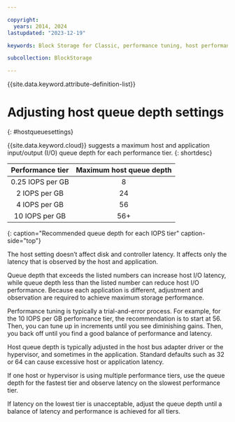 ```yaml
---

copyright:
  years: 2014, 2024
lastupdated: "2023-12-19"

keywords: Block Storage for Classic, performance tuning, host performance improvement,

subcollection: BlockStorage

---
```

{{site.data.keyword.attribute-definition-list}}

# Adjusting host queue depth settings
{: #hostqueuesettings}

{{site.data.keyword.cloud}} suggests a maximum host and application input/output (I/O) queue depth for each performance tier.
{: shortdesc}

| Performance tier | Maximum host queue depth |
|:------:|:------:|
| 0.25 IOPS per GB | 8 |
| 2 IOPS per GB | 24 |
| 4 IOPS per GB | 56 |
| 10 IOPS per GB | 56+ |
{: caption="Recommended queue depth for each IOPS tier" caption-side="top"}

The host setting doesn’t affect disk and controller latency. It affects only the latency that is observed by the host and application.

Queue depth that exceeds the listed numbers can increase host I/O latency, while queue depth less than the listed number can reduce host I/O performance. Because each application is different, adjustment and observation are required to achieve maximum storage performance.

Performance tuning is typically a trial-and-error process. For example, for the 10 IOPS per GB performance tier, the recommendation is to start at 56. Then, you can tune up in increments until you see diminishing gains. Then, you back off until you find a good balance of performance and latency.

Host queue depth is typically adjusted in the host bus adapter driver or the hypervisor, and sometimes in the application. Standard defaults such as 32 or 64 can cause excessive host or application latency.

If one host or hypervisor is using multiple performance tiers, use the queue depth for the fastest tier and observe latency on the slowest performance tier.

If latency on the lowest tier is unacceptable, adjust the queue depth until a balance of latency and performance is achieved for all tiers.
